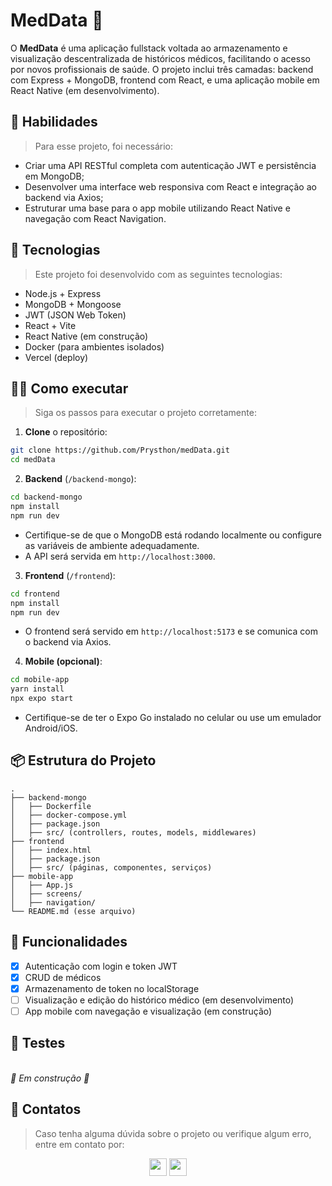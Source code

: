 # MedData 🏥
O **MedData** é uma aplicação fullstack voltada ao armazenamento e visualização descentralizada de históricos médicos, facilitando o acesso por novos profissionais de saúde. O projeto inclui três camadas: backend com Express + MongoDB, frontend com React, e uma aplicação mobile em React Native (em desenvolvimento).

## 🚀 Habilidades
> Para esse projeto, foi necessário:
- Criar uma API RESTful completa com autenticação JWT e persistência em MongoDB;
- Desenvolver uma interface web responsiva com React e integração ao backend via Axios;
- Estruturar uma base para o app mobile utilizando React Native e navegação com React Navigation.

## 🤖 Tecnologias
> Este projeto foi desenvolvido com as seguintes tecnologias:
- Node.js + Express
- MongoDB + Mongoose
- JWT (JSON Web Token)
- React + Vite
- React Native (em construção)
- Docker (para ambientes isolados)
- Vercel (deploy)

## 🧑‍💻 Como executar

> Siga os passos para executar o projeto corretamente:

1. **Clone** o repositório:
```bash
git clone https://github.com/Prysthon/medData.git
cd medData
```

2. **Backend** (`/backend-mongo`):
```bash
cd backend-mongo
npm install
npm run dev
```

- Certifique-se de que o MongoDB está rodando localmente ou configure as variáveis de ambiente adequadamente.
- A API será servida em `http://localhost:3000`.

3. **Frontend** (`/frontend`):
```bash
cd frontend
npm install
npm run dev
```

- O frontend será servido em `http://localhost:5173` e se comunica com o backend via Axios.

4. **Mobile (opcional)**:
```bash
cd mobile-app
yarn install
npx expo start
```

- Certifique-se de ter o Expo Go instalado no celular ou use um emulador Android/iOS.

## 📦 Estrutura do Projeto

```
.
├── backend-mongo
│   ├── Dockerfile
│   ├── docker-compose.yml
│   ├── package.json
│   ├── src/ (controllers, routes, models, middlewares)
├── frontend
│   ├── index.html
│   ├── package.json
│   ├── src/ (páginas, componentes, serviços)
├── mobile-app
│   ├── App.js
│   ├── screens/
│   ├── navigation/
└── README.md (esse arquivo)
```

## 📌 Funcionalidades

- [x] Autenticação com login e token JWT
- [x] CRUD de médicos
- [x] Armazenamento de token no localStorage
- [ ] Visualização e edição do histórico médico (em desenvolvimento)
- [ ] App mobile com navegação e visualização (em construção)

## 🧪 Testes

*<br> 🚧 Em construção 🚧 <br>*

## 📧 Contatos
> Caso tenha alguma dúvida sobre o projeto ou verifique algum erro, entre em contato por:

<div align="center" style="display: inline_block">
  <a href="https://www.linkedin.com/in/tiagoprysthon" target="_blank"><img height="28rem" src="https://img.shields.io/badge/LinkedIn-0077B5?style=for-the-badge&logo=linkedin&logoColor=white"></a> 
  <a href = "mailto:tiagoprysthon14@gmail.com"><img height="28rem" src="https://img.shields.io/badge/Gmail-D14836?style=for-the-badge&logo=gmail&logoColor=white" target="_blank"></a>
</div>

